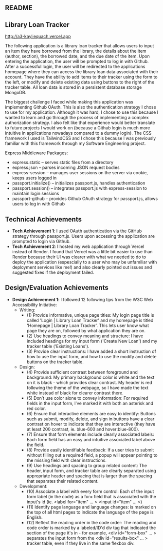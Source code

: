 README
---

## Library Loan Tracker

http://a3-kayliequach.vercel.app

The following application is a library loan tracker that allows users to input an item they have borrowed from the library, the details about the item (author, section), the borrowed date, and the due date of the item. Upon entering the application, the user will be prompted to log in with Github. After a successful login, the user will be redirected to the applications homepage where they can access the library loan data associated with their account. They have the ability to add items to their tracker using the form to the left, or modify and delete existing data using buttons to the right of the tracker table. All loan data is stored in a persistent database storage MongoDB.

The biggest challenge I faced while making this application was implementing Github OAuth. This is also the authentication strategy I chose to use for my application. Although it was hard, I chose to use this because I wanted to learn and go through the process of implementing a complex authorization strategy. I also felt like that experience would better translate to future projects I would work on (because a Github login is much more intuitive in applications nowadays compared to a dummy login). The CSS framework I used is TailwindCSS and I chose this because I was previously familiar with this framework through my Software Engineering project.

Express Middleware Packages:
- express.static – serves static files from a directory
- express.json – parses incoming JSON request bodies
- express-session – manages user sessions on the server via cookie, keeps users logged in
- passport.initialize() – initializes passport.js, handles authentication
- passport.session() – integrates passport.js with express-session to maintain login sessions
- passport-github – provides Github OAuth strategy for passport.js, allows users to log in with Github 


## Technical Achievements
- **Tech Achievement 1**: I used OAuth authentication via the GitHub strategy through passport.js. Users upon accessing the application are prompted to login via Github.
- **Tech Achievement 2**: I hosted my web application through Vercel instead of Render. I found that Vercel was a little bit easier to use than Render because their UI was clearer with what we needed to do to deploy the application (espescially to a user who may be unfamiliar with deployment services like me!) and also clearly pointed out issues and suggested fixes if the deployment failed.

## Design/Evaluation Achievements
- **Design Achievement 1**: I followed 12 following tips from the W3C Web Accessibility Initiative:
  - Writing:
    - (1) Provide informative, unique page titles: My login page title is called 'Login | Library Loan Tracker' and my homepage is titled 'Homepage | Library Loan Tracker'. This lets user know what page they are on, followed by what application they are on.
    - (2) Use headings to convey meaning and structure: I have included headings for my input form ('Create New Loan') and my tracker table ('Existing Loans').
    - (3) Provide clear instructions: I have added a short instruction of how to use the input form, and how to use the modify and delete buttons on the tracker table.
  - Design:
    - (4) Provide sufficient contrast between foreground and background: My primary background color is white and the text on it is black - which provides clear contrast. My header is red following the theme of the webpage, so I have made the text white instead of black for clearer contrast there.
    - (5) Don’t use color alone to convey information: For required fields in the input form, I've marked it with both an asterisk and red color.
    - (6) Ensure that interactive elements are easy to identify: Buttons such as submit, modify, delete, and sign in buttons have a clear contrast on hover to indicate that they are interactive (they have at least 200 contrast, ie. blue-600 and hover:blue-800).
    - (7) Ensure that form elements include clearly associated labels: Each form field has an easy and intuitive associated label above the field. 
    - (8) Provide easily identifiable feedback: If a user tries to submit without filling out a required field, a popup will appear pointing to the missing field with clear instructions.
    - (9) Use headings and spacing to group related content: The header, input form, and tracker table are clearly separated using appropriate header and spacing that is larger than the spacing that separates their related content.
  - Development:
    - (10) Associate a label with every form control: Each of the input form label (in the code) as a for= field that is associated with the input's id (ie. <label for="item" ... > <input id="item" ... >)
    - (11) Identify page language and language changes: <html lang="en"> is marked on the top of all html pages to indicate the language of the page is English.
    - (12) Reflect the reading order in the code order: The reading and code order is marked by a labeled/ID'd div tag that indicated the section of the page it's in - for example, <div id="form-box" ... > separates the input form from the <div id="results-box" ... > tracker table, even if they live in the same flexbox div.
